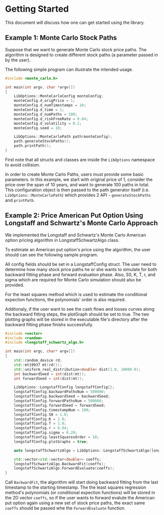 # Getting Started

This document will discuss how one can get started using the library.

## Example 1: Monte Carlo Stock Paths

Suppose that we want to generate Monte Carlo stock price paths. The algorithm is designed to create different stock paths (a parameter passed in by the user).

The following simple program can illustrate the intended usage.

```C++
#include <monte_carlo.h>

int main(int argv, char *argv[])
{
    LibOptions::MonteCarloConfig monteConfig;
    monteConfig.d_origPrice = 1;
    monteConfig.d_numTimestamps = 10;
    monteConfig.d_time = 1;
    monteConfig.d_numPaths = 100;
    monteConfig.d_riskFreeRate = 0.04;
    monteConfig.d_volatility = 0.2;
    monteConfig.seed = 10;

    LibOptions::MonteCarloPath path(monteConfig);
    path.generateStockPaths();
    path.printPath();
}
```

First note that all structs and classes are inside the `LibOptions` namespace to avoid collision.

In order to create Monte Carlo Paths, users must provide some basic parameters. In this example, we start with original price of 1, consider the price over the span of 10 years, and want to generate 100 paths in total. This configuration object is then passed to the path generator itself (i.e. `LibOptions::MonteCarloPath`) which provides 2 API - `generateStockPaths` and `printPath`.

## Example 2: Price American Put Option Using Longstaff and Schwartz's Monte Carlo Approach
We implemented the Longstaff and Schwartz's Monte Carlo American option pricing algorithm in LongstaffSchwartzAlgo class. 

To estimate an American put option's price using the algorithm, the user should can see the following sample program. 

All config fields should be set in a LongstaffConfig struct. The user need to determine how many stock price paths he or she wants to simulate for both backward fitting phase and forward evaluation phase. Also, S0, K, T, r, and sigma which are required for Monte Carlo simulation should also be provided. 

For the least squares method which is used to estimate the conditional expection functions, the polynomials' order is also required. 

Additonaly, if the user want to see the cash flows and losses curves along the backward fitting steps, the plotGraph should be set to true. The two plotting graphs will be stored in the executable file's directory after the backward fitting phase finishs successfully.  

``` C++
#include <vector>
#include <random>
#include <longstaff_schwartz_algo.h>

int main(int argc, char* argv[])
{
    std::random_device rd;
    std::mt19937 mt(rd());
    std::uniform_real_distribution<double> dist(1.0, 10000.0);
    int backwardSeed = int(dist(mt));
    int forwardSeed = int(dist(mt));

    LibOptions::LongstaffConfig longstaffConfig{};
    longstaffConfig.backwardPathsNum = 500000;
    longstaffConfig.backwardSeed = backwardSeed;
    longstaffConfig.forwardPathsNum = 500000;
    longstaffConfig.forwardSeed = forwardSeed;
    longstaffConfig.timestampNum = 100;
    longstaffConfig.S0 = 1.0;
    longstaffConfig.K = 1.0;
    longstaffConfig.T = 1.0;
    longstaffConfig.r = 0.04;
    longstaffConfig.sigma = 0.20;
    longstaffConfig.leastSquaresOrder = 10;
    longstaffConfig.plotGraphs = true;

    auto longstaffSchwartzAlgo = LibOptions::LongstaffSchwartzAlgo(longstaffConfig);

    std::vector<std::vector<double>> coeffs;
    longstaffSchwartzAlgo.BackwardFit(coeffs);
    longstaffSchwartzAlgo.ForwardEvaluate(coeffs);
}
```
Call `BackwardFit`, the algorithm will start doing backward fitting from the last timestamp to the starting timestamp. The the least squares regression method's polynomials (or conditional expection functions) will be stored in the 2D vector `coeffs`, so if the user wants to forward evalute the American put option again using a new set of stock price paths, the exact same `coeffs` should be passed whe the `ForwardEvaluate` function.   
